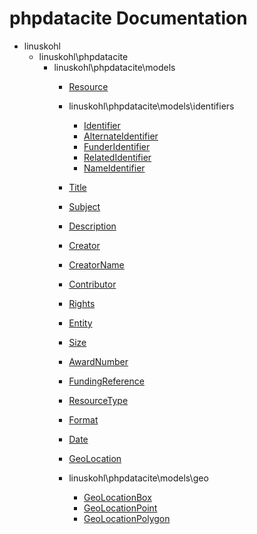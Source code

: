 phpdatacite Documentation
=========

* linuskohl
    * linuskohl\phpdatacite
        * linuskohl\phpdatacite\models
            * [Resource](linuskohl-phpdatacite-models-Resource.md)

            * linuskohl\phpdatacite\models\identifiers
                * [Identifier](linuskohl-phpdatacite-models-identifiers-Identifier.md)
                * [AlternateIdentifier](linuskohl-phpdatacite-models-identifiers-AlternateIdentifier.md)
                * [FunderIdentifier](linuskohl-phpdatacite-models-identifiers-FunderIdentifier.md)
                * [RelatedIdentifier](linuskohl-phpdatacite-models-identifiers-RelatedIdentifier.md)
                * [NameIdentifier](linuskohl-phpdatacite-models-identifiers-NameIdentifier.md)
            * [Title](linuskohl-phpdatacite-models-Title.md)
            * [Subject](linuskohl-phpdatacite-models-Subject.md)
            * [Description](linuskohl-phpdatacite-models-Description.md)
            * [Creator](linuskohl-phpdatacite-models-Creator.md)
            * [CreatorName](linuskohl-phpdatacite-models-CreatorName.md)
            * [Contributor](linuskohl-phpdatacite-models-Contributor.md)
            * [Rights](linuskohl-phpdatacite-models-Rights.md)
            * [Entity](linuskohl-phpdatacite-models-Entity.md)
            * [Size](linuskohl-phpdatacite-models-Size.md)
            * [AwardNumber](linuskohl-phpdatacite-models-AwardNumber.md)
            * [FundingReference](linuskohl-phpdatacite-models-FundingReference.md)
            * [ResourceType](linuskohl-phpdatacite-models-ResourceType.md)
            * [Format](linuskohl-phpdatacite-models-Format.md)
            * [Date](linuskohl-phpdatacite-models-Date.md)
            * [GeoLocation](linuskohl-phpdatacite-models-GeoLocation.md)
            * linuskohl\phpdatacite\models\geo
                * [GeoLocationBox](linuskohl-phpdatacite-models-geo-GeoLocationBox.md)
                * [GeoLocationPoint](linuskohl-phpdatacite-models-geo-GeoLocationPoint.md)
                * [GeoLocationPolygon](linuskohl-phpdatacite-models-geo-GeoLocationPolygon.md)

